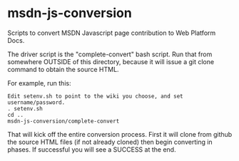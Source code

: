 msdn-js-conversion
==================

Scripts to convert MSDN Javascript page contribution to Web Platform Docs.

The driver script is the "complete-convert" bash script.  Run that from
somewhere OUTSIDE of this directory, because it will issue a git clone
command to obtain the source HTML.

For example, run this:

    Edit setenv.sh to point to the wiki you choose, and set username/password.
    . setenv.sh
    cd ..
    msdn-js-conversion/complete-convert

That will kick off the entire conversion process.  First it will clone
from github the source HTML files (if not already cloned) then begin
converting in phases.  If successful you will see a SUCCESS at the end.
